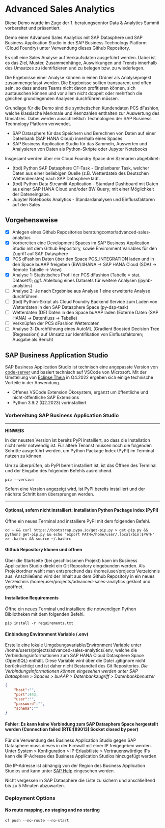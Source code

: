 # Advanced Sales Analytics
Diese Demo wurde im Zuge der 1. beratungscontor Data & Analytics Summit vorbereitet und präsentiert.

Demo einer Advanced Sales Analytics mit SAP Datasphere und SAP Business Application Studio in der SAP Business Technology Platform (Cloud Foundry) unter Verwendung dieses Github Repository.

Es soll eine Sales Analyse auf Verkaufsdaten ausgeführt werden. Dabei ist es das Ziel, Muster, Zusammenhänge, Auswirkungen und Trends innerhalb des Umsatzes zu identifizieren und zu belegen bzw. zu wiederlegen.

Die Ergebnisse einer Analyse können in einen Ordner als Analyseprojekt zusammengefasst werden. Die Ergebnisse sollten transparent und offen sein, so dass andere Teams nicht davon profitieren können, sich austauschen können und vor allem nicht doppelt oder mehrfach die gleichen grundlegenden Analysen durchführen müssen.

Grundlage für die Demo sind die synthetischen Kundendaten PCS dFashion, welche klassische Merkmale und Kennzahlen enthalten zur Auswertung des Umsatzes. Dabei werden ausschließlich Technologien der SAP Business Technology Platform verwendet.

* SAP Datasphere für das Speichern und Berechnen von Daten auf einer Datenbank (SAP HANA Cloud) innerhalb eines Spaces
* SAP Business Application Studio für das Sammeln, Auswerten und Analysieren von Daten als Python-Skripte oder Jupyter Notebooks

Insgesamt werden über ein Cloud Foundry Space drei Szenarien abgebildet:
* (tbd) Python SAP Datasphere CF-Task  - Einplanbarer Task, welcher Daten aus einer beliebigen Quelle (z.B. Wetterdateb des Deutschen Wetterdienstes) nach SAP Datasphere lädt.
* (tbd) Python Data Streamlit Application - Standard Dashboard mit Daten aus einer SAP HANA Cloud und/oder BW Query; mit einer Möglichkeit der Dateneingabe.
* Jupyter Notebooks Analytics - Standardanalysen und Einflussfaktoren auf den Sales

## Vorgehensweise
- [X] Anlegen eines Github Repositories beratungcontor/advanced-sales-analytics
- [X] Vorbereiten eine Development Spaces im SAP Business Application Studio mit dem Github Repository, sowie Environment Variables für den Zugriff auf SAP Datasphere
- [X] PCS dFashion Daten über den Space PCS_INTEGRATION laden und in den Space buAAP freigeben (BW/4HANA -> SAP HANA Cloud (SDA) -> Remote Tabelle -> View)
- [X] Analyse 1: Statistisches Profil der PCS dFashion (Tabelle = stat. Dataset?); ggf. Ableitung eines Datasets für weitere Analysen (ipynb-analytics)
- [ ] Analyse 2: Je nach Ergebnise aus Analyse 1 eine erweiterte Analyse durchführen.
- [ ] (tbd) Python-Skript als Cloud Foundry Backend Service zum Laden von Wetterdaten in den SAP Datasphere Space (py-dsp-task)
- [ ] Wetterdaten (DE) Daten in den Space buAAP laden (Externe Daten (SAP HANA) -> Datenfluss -> Tabelle)
- [ ] Verknüpfen der PCS dFashion Wetterdaten
- [ ] Analyse 3: Durchführung eines AutoML (Gradient Boosted Decision Tree (Regression)) auf Umsatz zur Identifikation von Einflussfaktoren; Ausgabe als Bericht

## SAP Business Application Studio
SAP Business Application Studio ist technisch eine angepasste Version von [code-server](https://github.com/coder/code-server) und basiert technisch auf VSCode von Microsoft. Mit der Umstellung von [Eclipse Theia](https://theia-ide.org/) in Q4.2022 ergeben sich einige technische Vorteile in der Anwendung.
* Offenes VSCode Extension Ökosystem, ergänzt um öffentliche und nicht-öffentliche SAP Extensions 
* Python 3.9.2 (Q2.2023) vorinstalliert 

### Vorbereitung SAP Business Application Studio
---
**HINWEIS**

In der neusten Version ist bereits PyPi installiert, so dass die Installation nicht mehr notwendig ist. Für ältere Tenanst müssen noch die folgenden Schritte ausgeführt werden, um Python Package Index (PyPI) im Terminal nutzen zu können.

Um zu überprüfen, ob PyPI bereit installiert ist, ist das Öffnen des Terminal und der Eingabe des folgenden Befehls ausreichend.
```shell
pip --version
```

Sofern eine Version angezeigt wird, ist PyPI bereits installiert und der nächste Schritt kann übersprungen werden.

---
#### Optional, sofern nicht installiert: Installation Python Package Index (PyPI)
Öffne ein neues Terminal and installiere PyPI mit dem folgenden Befehl. 
```shell
cd ~ && curl https://bootstrap.pypa.io/get-pip.py > get-pip.py && python3 get-pip.py && echo "export PATH=/home/user/.local/bin:$PATH" >> .bashrc && source ~/.bashrc
```

#### Github Repository klonen und öffnen
Über die Startseite (bei geschlossenen Projekt) kann im Business Application Studio direkt ein Git Repository eingebunden werden. Als Projektordner wählt man entsprechend das /home/user/projects Verzeichnis aus. Anschließend wird der Inhalt aus dem Github Repository in ein neues Verzeichnis /home/user/projects/advanced-sales-analytics geklont und geöffnet.

#### Installation Requirements
Öffne ein neues Terminal und installiere die notwendigen Python Bibliotheken mit dem folgenden Befehl.
```shell
pip install -r requirements.txt
```

#### Einbindung Environment Variable (.env)
Erstelle eine lokale Umgebungsvariable/Environment Variable unter /home/users/projects/advanced-sales-analytics/.env, welche die Verbindungsinformationen zum SAP HANA Cloud Datasphere Space (OpenSQL) enthält. Diese Variable wird über die Datei .gitignore nicht berücksichtigt und ist daher nicht Bestandteil des Git Repositories.
*Die Verbindungsinformationen können eingesehen werden unter SAP Datasphere > Spaces > buAAP > Datenbankzugriff > Datenbankbenutzer*
```json
{
    "host":"",
    "port":443,
    "user":"",
    "password":"",
    "schema":""
}
```

#### Fehler: Es kann keine Verbindung zum SAP Datasphere Space hergestellt werden (Connection failed (RTE:[89013] Socket closed by peer)
Für die Verwendung des Business Application Studio gegen SAP Datasphere muss dieses in der Firewall mit einer IP freigegeben werden.
Unter System > Konfiguration > IP-Erlaubtliste > Vertrauenswürdige IPs kann die IP-Adresse des Business Application Studios hinzugefügt werden. 

Die IP-Adresse ist abhängig von der Region des Business Application Studios und kann unter [SAP Help](https://help.sap.com/docs/bas/sap-business-application-studio/sap-business-application-studio-availability) eingesehen werden.

Nicht vergessen in SAP Datasphere die Liste zu sichern und anschließend bis zu 5 Minuten abzuwarten.

### Deployment Options
#### No route mapping, no staging and no starting
```shell
cf push --no-route --no-start
```

